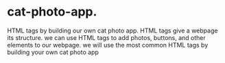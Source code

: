 # cat-photo-app.
HTML tags by building our own cat photo app.
HTML tags give a webpage its structure. we can use HTML tags to add photos, buttons, and other elements to our webpage.
we will use  the most common HTML tags by building your own cat photo app
